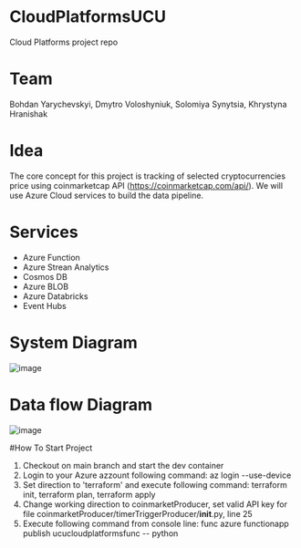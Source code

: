 # CloudPlatformsUCU
Cloud Platforms project repo

# Team
Bohdan Yarychevskyi, Dmytro Voloshyniuk, Solomiya Synytsia, Khrystyna Hranishak

# Idea
The core concept for this project is tracking of selected cryptocurrencies price using coinmarketcap API (https://coinmarketcap.com/api/).
We will use Azure Cloud services to build the data pipeline.

# Services
- Azure Function
- Azure Strean Analytics
- Cosmos DB
- Azure BLOB
- Azure Databricks
- Event Hubs

# System Diagram
![image](https://user-images.githubusercontent.com/24934034/129438132-63d59820-5019-4ff7-a842-47597f23f625.png)

# Data flow Diagram
![image](https://user-images.githubusercontent.com/24934034/129438089-5111a451-d572-4891-a867-58f9469b53f4.png)

#How To Start Project
  1. Checkout on main branch and start the dev container
  2. Login to your Azure azzount following command: az login --use-device
  3. Set direction to 'terraform' and execute following command: terraform init, terraform plan, terraform apply
  4. Change working direction to coinmarketProducer, set valid API key for file coinmarketProducer/timerTriggerProducer/__init__.py, line 25
  5. Execute following command from console line: func azure functionapp publish ucucloudplatformsfunc -- python
